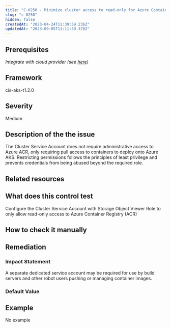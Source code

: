 ```yaml
---
title: "C-0250 - Minimize cluster access to read-only for Azure Container Registry (ACR)"
slug: "c-0250"
hidden: false
createdAt: "2023-04-24T11:39:59.236Z"
updatedAt: "2023-09-05T11:11:59.376Z"
---
```

## Prerequisites
*Integrate with cloud provider (see [here](https://hub.armosec.io/docs/kubescape-integration-with-cloud-providers))*
## Framework
cis-aks-t1.2.0
## Severity
Medium
## Description of the the issue
The Cluster Service Account does not require administrative access to Azure ACR, only requiring pull access to containers to deploy onto Azure AKS. Restricting permissions follows the principles of least privilege and prevents credentials from being abused beyond the required role.
## Related resources

## What does this control test
Configure the Cluster Service Account with Storage Object Viewer Role to only allow read-only access to Azure Container Registry (ACR)
## How to check it manually

## Remediation

### Impact Statement
A separate dedicated service account may be required for use by build servers and other robot users pushing or managing container images.
### Default Value

## Example
No example